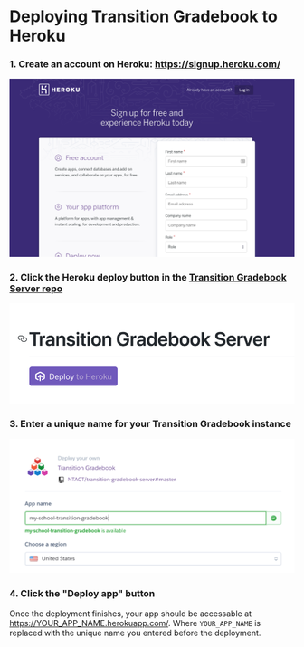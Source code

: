 # Deploying Transition Gradebook to Heroku

### 1. Create an account on Heroku: https://signup.heroku.com/

![Heroku signup page](/images/heroku_signup.png)

### 2. Click the Heroku deploy button in the [Transition Gradebook Server repo](https://github.com/NTACT/transition-gradebook-server)

![Heroku deploy button in Transition Gradebook repo](/images/repo_deploy_button.png)

### 3. Enter a unique name for your Transition Gradebook instance

![Heroku deploy page with name input](/images/heroku_deploy_options.png)

### 4. Click the "Deploy app" button

Once the deployment finishes, your app should be accessable at https://YOUR_APP_NAME.herokuapp.com/. Where `YOUR_APP_NAME` is replaced with the unique name you entered before the deployment.
